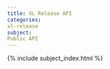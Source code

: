 ```yaml
---
title: XL Release API
categories:
xl-release
subject:
Public API
---
```


{% include subject_index.html %}
